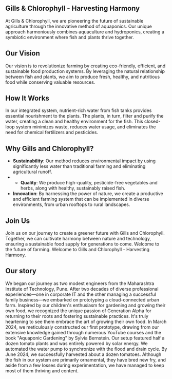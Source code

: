 ## Gills & Chlorophyll - Harvesting Harmony

At Gills & Chlorophyll, we are pioneering the future of sustainable agriculture through the innovative method of aquaponics. Our unique approach harmoniously combines aquaculture and hydroponics, creating a symbiotic environment where fish and plants thrive together.

## Our Vision

Our vision is to revolutionize farming by creating eco-friendly, efficient, and sustainable food production systems. By leveraging the natural relationship between fish and plants, we aim to produce fresh, healthy, and nutritious food while conserving valuable resources.

## How It Works

In our integrated system, nutrient-rich water from fish tanks provides essential nourishment to the plants. The plants, in turn, filter and purify the water, creating a clean and healthy environment for the fish. This closed-loop system minimizes waste, reduces water usage, and eliminates the need for chemical fertilizers and pesticides.

## Why Gills and Chlorophyll?

- __Sustainability__: Our method reduces environmental impact by using significantly less water than traditional farming and eliminating agricultural runoff.
- - __Quality__: We produce high-quality, pesticide-free vegetables and herbs, along with healthy, sustainably raised fish.
- __Innovation__: By harnessing the power of nature, we create a productive and efficient farming system that can be implemented in diverse environments, from urban rooftops to rural landscapes.

## Join Us

Join us on our journey to create a greener future with Gills and Chlorophyll. Together, we can cultivate harmony between nature and technology, ensuring a sustainable food supply for generations to come.
Welcome to the future of farming. Welcome to Gills and Chlorophyll - Harvesting Harmony.

## Our story 

We began our journey as two modest engineers from the Maharashtra Institute of Technology, Pune. After two decades of diverse professional experiences—one in corporate IT and the other managing a successful family business—we embarked on prototyping a cloud-connected urban farm. Inspired by our children's enthusiasm for gardening and growing their own food, we recognized the unique passion of Generation Alpha for returning to their roots and fostering sustainable practices. It's truly heartening to see them embrace the art of growing their own food.
In March 2024, we meticulously constructed our first prototype, drawing from our extensive knowledge gained through numerous YouTube courses and the book "Aquaponic Gardening" by Sylvia Bernstein. Our setup featured half a dozen tomato plants and was entirely powered by solar energy. We automated the water pump to synchronize with the flood and drain cycle. By June 2024, we successfully harvested about a dozen tomatoes. Although the fish in our system are primarily ornamental, they have bred new fry, and aside from a few losses during experimentation, we have managed to keep most of them thriving and content.
